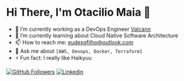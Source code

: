 # Hi There, I'm Otacilio Maia 👋

- 🔭 I’m currently working as a DevOps Engineer [Valcann](https://github.com/Valcann)
- 🌱 I’m currently learning about Cloud Native Software Architecture
- 📫 How to reach me: eudesgfilho@outlook.com
- 💬 Ask me about `[AWS, Devops, Docker, Terraform]`
- ⚡ Fun fact: I really like Haikyuu


[![GitHub Followers](https://img.shields.io/github/followers/OtacilioN?style=flat&labelColor=0D0D0D&logo=Github&Color=white)](https://github.com/eudesgsantos)
[![Linkedin](https://img.shields.io/badge/-LinkedIn-060606?style=flat&labelColor=0D0D0D&logo=Linkedin&Color=white)](https://www.linkedin.com/in/eudesgsantos/)
